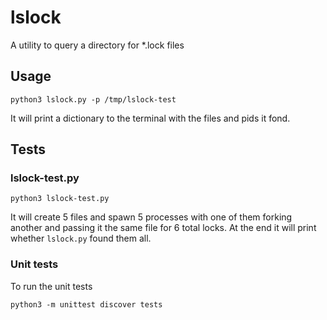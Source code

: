# lslock
A utility to query a directory for *.lock files

## Usage
```
python3 lslock.py -p /tmp/lslock-test
```
It will print a dictionary to the terminal with the files and pids it fond.
## Tests
### lslock-test.py
```
python3 lslock-test.py
```
It will create 5 files and spawn 5 processes with one of them forking another and passing it the same file for 6 total locks.
At the end it will print whether `lslock.py` found them all.
### Unit tests
To run the unit tests
```
python3 -m unittest discover tests
```
